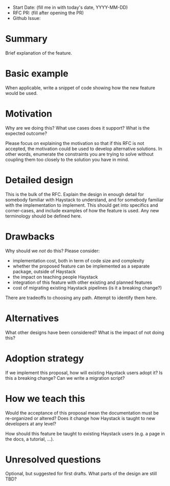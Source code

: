 - Start Date: (fill me in with today's date, YYYY-MM-DD)
- RFC PR: (fill after opening the PR)
- Github Issue:

# Summary

Brief explanation of the feature.

# Basic example

When applicable, write a snippet of code showing how the new feature would
be used.

# Motivation

Why are we doing this? What use cases does it support? What is the expected
outcome?

Please focus on explaining the motivation so that if this RFC is not accepted,
the motivation could be used to develop alternative solutions. In other words,
enumerate the constraints you are trying to solve without coupling them too
closely to the solution you have in mind.

# Detailed design

This is the bulk of the RFC. Explain the design in enough detail for somebody
familiar with Haystack to understand, and for somebody familiar with the
implementation to implement. This should get into specifics and corner-cases,
and include examples of how the feature is used. Any new terminology should be
defined here.

# Drawbacks

Why should we *not* do this? Please consider:

- implementation cost, both in term of code size and complexity
- whether the proposed feature can be implemented as a separate package, outside of Haystack
- the impact on teaching people Haystack
- integration of this feature with other existing and planned features
- cost of migrating existing Haystack pipelines (is it a breaking change?)

There are tradeoffs to choosing any path. Attempt to identify them here.

# Alternatives

What other designs have been considered? What is the impact of not doing this?

# Adoption strategy

If we implement this proposal, how will existing Haystack users adopt it? Is
this a breaking change? Can we write a migration script?

# How we teach this

Would the acceptance of this proposal mean the documentation must be re-organized
or altered? Does it change how Haystack is taught to new developers at any level?

How should this feature be taught to existing Haystack users (e.g. a page in the docs,
a tutorial, ...).

# Unresolved questions

Optional, but suggested for first drafts. What parts of the design are still
TBD?